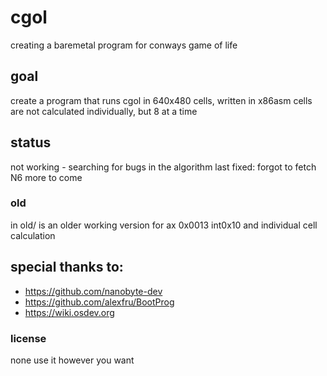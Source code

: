# cgol
creating a baremetal program for conways game of life

## goal
create a program that runs cgol in 640x480 cells, written in x86asm
cells are not calculated individually, but 8 at a time

## status
not working - searching for bugs in the algorithm
last fixed: forgot to fetch N6
more to come

### old
in old/ is an older working version for ax 0x0013 int0x10
and individual cell calculation

## special thanks to: 
- https://github.com/nanobyte-dev
- https://github.com/alexfru/BootProg
- https://wiki.osdev.org

### license
none use it however you want
